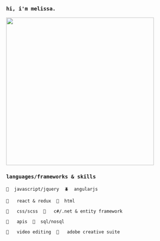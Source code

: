 ### `hi, i'm melissa.`

<img src="https://user-images.githubusercontent.com/5186289/158728047-88f66a90-1533-43e6-af10-e9f95d485fb8.png" width="400" />

### `languages/frameworks & skills`

`🌈  javascript/jquery  🪲  angularjs  ` 

`🌿   react & redux  🌷  html  `

`🐝   css/scss  🌙   c#/.net & entity framework  `

`🦠   apis  🔮  sql/nosql  `

`🍃   video editing  🍉   adobe creative suite`


